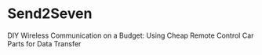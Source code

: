 # Send2Seven
DIY Wireless Communication on a Budget: Using Cheap Remote Control Car Parts for Data Transfer

